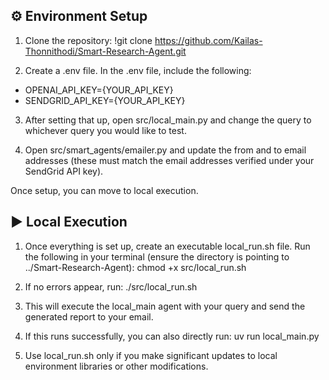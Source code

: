 ## ⚙️ Environment Setup

1. Clone the repository:
   !git clone https://github.com/Kailas-Thonnithodi/Smart-Research-Agent.git

2.	Create a .env file.
In the .env file, include the following: 
* OPENAI_API_KEY={YOUR_API_KEY}
* SENDGRID_API_KEY={YOUR_API_KEY}

3.	After setting that up, open src/local_main.py and change the query to whichever query you would like to test.

4.	Open src/smart_agents/emailer.py and update the from and to email addresses (these must match the email addresses verified under your SendGrid API key).

Once setup, you can move to local execution.

## ▶️ Local Execution

1.	Once everything is set up, create an executable local_run.sh file. Run the following in your terminal (ensure the directory is pointing to ../Smart-Research-Agent): 
chmod +x src/local_run.sh

2.	If no errors appear, run: 
./src/local_run.sh

3.	This will execute the local_main agent with your query and send the generated report to your email.

4.	If this runs successfully, you can also directly run: 
uv run local_main.py

5.	Use local_run.sh only if you make significant updates to local environment libraries or other modifications.
